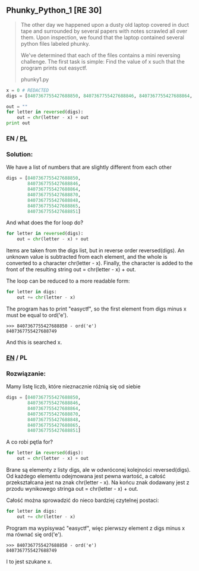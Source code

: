 ## Phunky_Python_1 [RE 30]

>The other day we happened upon a dusty old laptop covered in duct tape and surrounded by several papers with notes scrawled all over them. Upon inspection, we found that the laptop contained several python files labeled phunky.
>
>We've determined that each of the files contains a mini reversing challenge. The first task is simple: Find the value of x such that the program prints out easyctf.
>
>phunky1.py

```python
x = 0 # REDACTED
digs = [8407367755427688850, 8407367755427688846, 8407367755427688864, 8407367755427688870, 8407367755427688848, 8407367755427688865, 8407367755427688851]

out = ""
for letter in reversed(digs):
    out = chr(letter - x) + out
print out
```

### EN / [PL](#rozwiązanie)

### Solution:

We have a list of numbers that are slightly different from each other

```python
digs = [8407367755427688850, 
        8407367755427688846, 
        8407367755427688864, 
        8407367755427688870, 
        8407367755427688848, 
        8407367755427688865, 
        8407367755427688851]
```

And what does the for loop do?

```python
for letter in reversed(digs):
    out = chr(letter - x) + out
```

Items are taken from the digs list, but in reverse order reversed(digs).
An unknown value is subtracted from each element, and the whole is converted to a character chr(letter - x).
Finally, the character is added to the front of the resulting string out = chr(letter - x) + out.

The loop can be reduced to a more readable form:

```python
for letter in digs:
    out += chr(letter - x)
```

The program has to print "easyctf", so the first element from digs minus x must be equal to ord('e').

```
>>> 8407367755427688850 - ord('e')
8407367755427688749
```

And this is searched x.


### [EN](#solution) / PL

### Rozwiązanie:

Mamy listę liczb, które nieznacznie różnią się od siebie

```python
digs = [8407367755427688850, 
        8407367755427688846, 
        8407367755427688864, 
        8407367755427688870, 
        8407367755427688848, 
        8407367755427688865, 
        8407367755427688851]
```

A co robi pętla for?

```python
for letter in reversed(digs):
    out = chr(letter - x) + out
```

Brane są elementy z listy digs, ale w odwróconej kolejności reversed(digs).
Od każdego elementu odejmowana jest pewna wartość, a całość przekształcana jest na znak chr(letter - x).
Na końcu znak dodawany jest z przodu wynikowego stringa out = chr(letter - x) + out.

Całość można sprowadzić do nieco bardziej czytelnej postaci:

```python
for letter in digs:
    out += chr(letter - x)
```

Program ma wypisywać "easyctf", więc pierwszy element z digs minus x ma równać się ord('e').

```
>>> 8407367755427688850 - ord('e')
8407367755427688749
```

I to jest szukane x.
